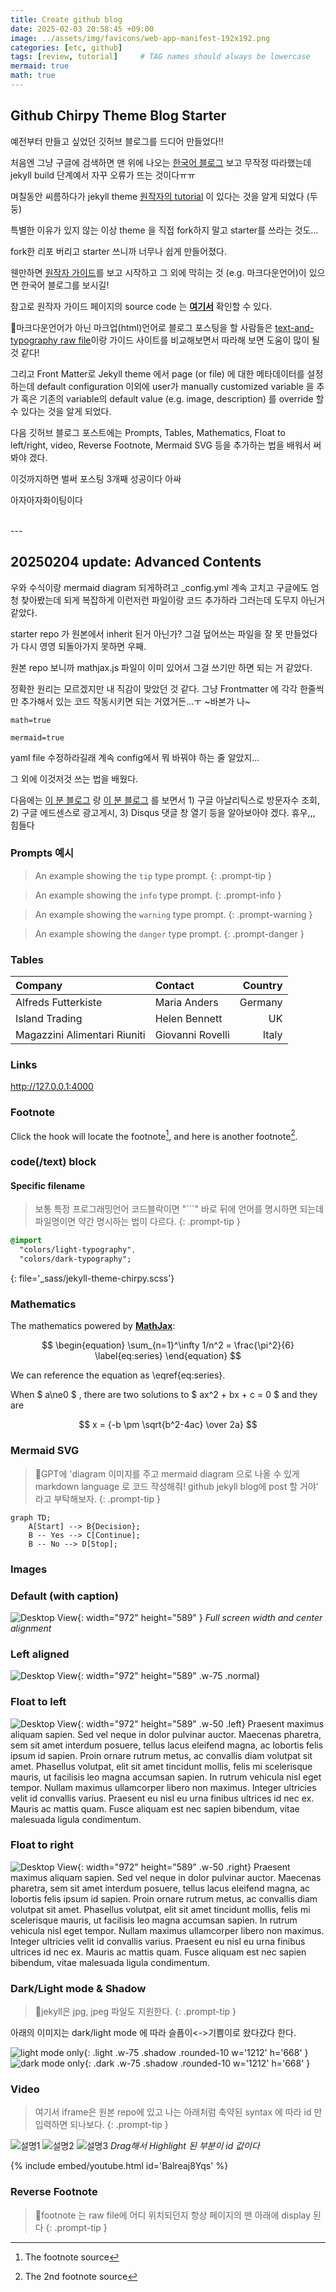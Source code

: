 ```yaml
---
title: Create github blog 
date: 2025-02-03 20:58:45 +09:00
image: ../assets/img/favicons/web-app-manifest-192x192.png
categories: [etc, github]
tags: [review, tutorial]     # TAG names should always be lowercase
mermaid: true
math: true
---
```

## Github Chirpy Theme Blog Starter
예전부터 만들고 싶었던 깃허브 블로그를 드디어 만들었다!!

처음엔 그냥 구글에 검색하면 맨 위에 나오는 [한국어 블로그](https://wlqmffl0102.github.io/posts/WritingThe-First-post-1-Markdown-Grammar1/ "Dodev님 블로그") 보고 무작정 따라했는데 jekyll build 단계예서 자꾸 오류가 뜨는 것이다ㅠㅠ

며칠동안 씨름하다가 jekyll theme [원작자의 tutorial](https://chirpy.cotes.page/posts/getting-started/ "chirpy.cotes") 이 있다는 것을 알게 되었다 (두둥)

특별한 이유가 있지 않는 이상 theme 을 직접 fork하지 말고 starter를 쓰라는 것도...

fork한 리포 버리고 starter 쓰니까 너무나 쉽게 만들어졌다. 



웬만하면 [원작자 가이드](https://chirpy.cotes.page/)를 보고 시작하고 그 외에 막히는 것 (e.g. 마크다운언어)이 있으면 한국어 블로그를 보시길!

참고로 원작자 가이드 페이지의 source code 는 [**여기서**](https://github.com/cotes2020/jekyll-theme-chirpy/tree/master/_posts) 확인할 수 있다.

마크다운언어가 아닌 마크업(html)언어로 블로그 포스팅을 할 사람들은 [text-and-typography raw file](https://github.com/cotes2020/jekyll-theme-chirpy/blob/master/_posts/2019-08-08-text-and-typography.md)이랑 가이드 사이트를 비교해보면서 따라해 보면 도움이 많이 될 것 같다!

그리고 Front Matter로 Jekyll theme 에서 page (or file) 에 대한 메타데이터를 설정하는데 default configuration 이외에 user가 manually customized variable 을 추가 혹은 기존의 variable의 default value (e.g. image, description) 를 override 할 수 있다는 것을 알게 되었다.

다음 깃허브 블로그 포스트에는 Prompts, Tables, Mathematics, Float to left/right, video, Reverse Footnote, Mermaid SVG 등을 추가하는 법을 배워서 써봐야 겠다.

이것까지하면 벌써 포스팅 3개째 성공이다 아싸

아자아자화이팅이다

<br>
---

## 20250204 update: Advanced Contents
우와 수식이랑 mermaid diagram 되게하려고 _config.yml 계속 고치고 구글에도 엄청 찾아봤는데 되게 복잡하게 이런저런 파일이랑 코드 추가하라 그러는데 도무지 아닌거 같았다. 

starter repo 가 원본에서 inherit 된거 아닌가? 그걸 덮어쓰는 파일을 잘 못 만들었다가 다시 영영 되돌아가지 못하면 우째. 

원본 repo 보니까 mathjax.js 파일이 이미 있어서 그걸 쓰기만 하면 되는 거 같았다. 

정확한 원리는 모르겠지만 내 직감이 맞았던 것 같다. 그냥 Frontmatter 에 각각 한줄씩만 추가해서 있는 코드 작동시키면 되는 거였거든...ㅜ ~바본가 나~

`math=true`

`mermaid=true`

yaml file 수정하라길래 계속 config에서 뭐 바꿔야 하는 줄 알았지...

그 외에 이것저것 쓰는 법을 배웠다. 

다음에는 [이 분 블로그](https://www.handongbee.com/posts/GitHub-Blog-%EC%8B%9C%EC%9E%91%ED%95%98%EA%B8%B0/) 랑 [이 분 블로그](https://wlqmffl0102.github.io/) 를 보면서 1) 구글 아날리틱스로 방문자수 조회, 2) 구글 에드센스로 광고게시, 3) Disqus 댓글 창 열기 등을 알아보아야 겠다. 휴우,,, 힘들다

### Prompts 예시

<!-- markdownlint-capture -->
<!-- markdownlint-disable -->
> An example showing the `tip` type prompt.
{: .prompt-tip }

> An example showing the `info` type prompt.
{: .prompt-info }

> An example showing the `warning` type prompt.
{: .prompt-warning }

> An example showing the `danger` type prompt.
{: .prompt-danger }
<!-- markdownlint-restore -->

### Tables 

| Company                      | Contact          | Country |
| :--------------------------- | :--------------- | ------: |
| Alfreds Futterkiste          | Maria Anders     | Germany |
| Island Trading               | Helen Bennett    |      UK |
| Magazzini Alimentari Riuniti | Giovanni Rovelli |   Italy |

### Links

<http://127.0.0.1:4000>

### Footnote

Click the hook will locate the footnote[^footnote], and here is another footnote[^fn-nth-2].

### code(/text) block
#### Specific filename
> 보통 특정 프로그래밍언어 코드블락이면 "```" 바로 뒤에 언어를 명시하면 되는데 파일명이면 약간 명시하는 법이 다르다.
{: .prompt-tip }

```sass
@import
  "colors/light-typography",
  "colors/dark-typography";
```
{: file='_sass/jekyll-theme-chirpy.scss'}

### Mathematics

The mathematics powered by [**MathJax**](https://www.mathjax.org/):

$$
\begin{equation}
  \sum_{n=1}^\infty 1/n^2 = \frac{\pi^2}{6}
  \label{eq:series}
\end{equation}
$$

We can reference the equation as \eqref{eq:series}.

When $ a\ne0 $ , there are two solutions to $ ax^2 + bx + c = 0 $ and they are

$$ x = {-b \pm \sqrt{b^2-4ac} \over 2a} $$

### Mermaid SVG
> GPT에 'diagram 이미지를 주고 mermaid diagram 으로 나올 수 있게 markdown language 로 코드 작성해줘! github jekyll blog에 post 할 거야' 라고 부탁해보자.
{: .prompt-tip }

```mermaid
graph TD;
    A[Start] --> B{Decision};
    B -- Yes --> C[Continue];
    B -- No --> D[Stop];
```

### Images

### Default (with caption)

![Desktop View](../assets/img/favicons/favicon-96x96.png){: width="972" height="589" }
_Full screen width and center alignment_

### Left aligned

![Desktop View](../assets/img/favicons/favicon-96x96.png){: width="972" height="589" .w-75 .normal}

### Float to left

![Desktop View](../assets/img/favicons/favicon-96x96.png){: width="972" height="589" .w-50 .left}
Praesent maximus aliquam sapien. Sed vel neque in dolor pulvinar auctor. Maecenas pharetra, sem sit amet interdum posuere, tellus lacus eleifend magna, ac lobortis felis ipsum id sapien. Proin ornare rutrum metus, ac convallis diam volutpat sit amet. Phasellus volutpat, elit sit amet tincidunt mollis, felis mi scelerisque mauris, ut facilisis leo magna accumsan sapien. In rutrum vehicula nisl eget tempor. Nullam maximus ullamcorper libero non maximus. Integer ultricies velit id convallis varius. Praesent eu nisl eu urna finibus ultrices id nec ex. Mauris ac mattis quam. Fusce aliquam est nec sapien bibendum, vitae malesuada ligula condimentum.

### Float to right

![Desktop View](../assets/img/favicons/favicon-96x96.png){: width="972" height="589" .w-50 .right}
Praesent maximus aliquam sapien. Sed vel neque in dolor pulvinar auctor. Maecenas pharetra, sem sit amet interdum posuere, tellus lacus eleifend magna, ac lobortis felis ipsum id sapien. Proin ornare rutrum metus, ac convallis diam volutpat sit amet. Phasellus volutpat, elit sit amet tincidunt mollis, felis mi scelerisque mauris, ut facilisis leo magna accumsan sapien. In rutrum vehicula nisl eget tempor. Nullam maximus ullamcorper libero non maximus. Integer ultricies velit id convallis varius. Praesent eu nisl eu urna finibus ultrices id nec ex. Mauris ac mattis quam. Fusce aliquam est nec sapien bibendum, vitae malesuada ligula condimentum.

### Dark/Light mode & Shadow
> jekyll은 jpg, jpeg 파일도 지원한다.
{: .prompt-tip }

아래의 이미지는 dark/light mode 에 따라 슬픔이<->기쁨이로 왔다갔다 한다.

![light mode only](../assets/img/blogpost/blogpost2025_1/joy.png){: .light .w-75 .shadow .rounded-10 w='1212' h='668' }
![dark mode only](../assets/img/blogpost/blogpost2025_1/sadness.png){: .dark .w-75 .shadow .rounded-10 w='1212' h='668' }

### Video
> 여기서 iframe은 원본 repo에 있고 나는 아래처럼 축약된 syntax 에 따라 id 만 입력하면 되나보다.
{: .prompt-tip }

![설명1](../assets/img/blogpost/blogpost2025_1/youtubeembed.png)
![설명2](../assets/img/blogpost/blogpost2025_1/youtubeembed2.png)
![설명3](../assets/img/blogpost/blogpost2025_1/youtubeembed3.png)
_Drag해서 Highlight 된 부분이 id 값이다_

{% include embed/youtube.html id='Balreaj8Yqs' %}

### Reverse Footnote
> footnote 는 raw file에 어디 위치되던지 항상 페이지의 맨 아래에 display 된다
{: .prompt-tip }

[^footnote]: The footnote source
[^fn-nth-2]: The 2nd footnote source
